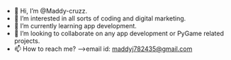 - 👋 Hi, I’m @Maddy-cruzz.
- 👀 I’m interested in all sorts of coding and digital marketing.
- 🌱 I’m currently learning app development.
- 💞️ I’m looking to collaborate on any app development or PyGame related projects.
- 📫 How to reach me?
-->email id: maddyj782435@gmail.com

